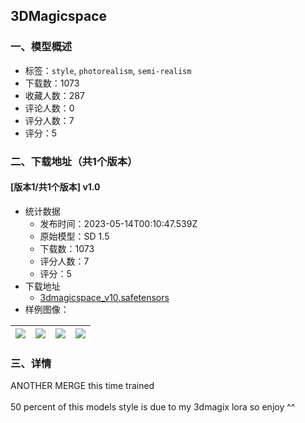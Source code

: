 ## 3DMagicspace
### 一、模型概述

- 标签：`style`, `photorealism`, `semi-realism`
- 下载数：1073
- 收藏人数：287
- 评论人数：0
- 评分人数：7
- 评分：5

### 二、下载地址（共1个版本）

#### [版本1/共1个版本] v1.0

- 统计数据
  - 发布时间：2023-05-14T00:10:47.539Z
  - 原始模型：SD 1.5
  - 下载数：1073
  - 评分人数：7
  - 评分：5
- 下载地址
  - [3dmagicspace_v10.safetensors](https://civitai.com/api/download/models/70019)
- 样例图像：

| <img src="https://image.civitai.com/xG1nkqKTMzGDvpLrqFT7WA/1075b758-9be8-49d4-83f4-3b4dc06953ce/width=450/782308.jpeg" /> | <img src="https://image.civitai.com/xG1nkqKTMzGDvpLrqFT7WA/a7c612e8-54fa-4384-853e-114ad8a2cd28/width=450/782304.jpeg" /> | <img src="https://image.civitai.com/xG1nkqKTMzGDvpLrqFT7WA/c700557f-27e3-4793-89e1-4bb414ea36e8/width=450/782302.jpeg" /> | <img src="https://image.civitai.com/xG1nkqKTMzGDvpLrqFT7WA/df32ff16-1516-495d-bc1f-91682c310f29/width=450/782301.jpeg" /> |
| ---- | ---- | ---- | ---- |


### 三、详情
<p>ANOTHER MERGE this time trained <br /><br />50 percent of this models style is due to my 3dmagix lora so enjoy ^^</p>